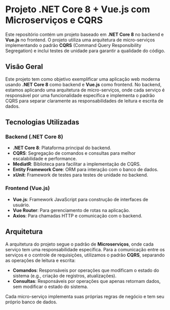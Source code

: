 # Projeto .NET Core 8 + Vue.js com Microserviços e CQRS

Este repositório contém um projeto baseado em **.NET Core 8** no backend e **Vue.js** no frontend. O projeto utiliza uma arquitetura de micro-serviços implementando o padrão **CQRS** (Command Query Responsibility Segregation) e inclui testes de unidade para garantir a qualidade do código.

## Visão Geral

Este projeto tem como objetivo exemplificar uma aplicação web moderna usando **.NET Core 8** como backend e **Vue.js** como frontend. No backend, estamos aplicando uma arquitetura de micro-serviços, onde cada serviço é responsável por uma funcionalidade específica e implementa o padrão CQRS para separar claramente as responsabilidades de leitura e escrita de dados.

## Tecnologias Utilizadas

### Backend (.NET Core 8)
- **.NET Core 8**: Plataforma principal do backend.
- **CQRS**: Segregação de comandos e consultas para melhor escalabilidade e performance.
- **MediatR**: Biblioteca para facilitar a implementação de CQRS.
- **Entity Framework Core**: ORM para interação com o banco de dados.
- **xUnit**: Framework de testes para testes de unidade no backend.

### Frontend (Vue.js)
- **Vue.js**: Framework JavaScript para construção de interfaces de usuário.
- **Vue Router**: Para gerenciamento de rotas na aplicação.
- **Axios**: Para chamadas HTTP e comunicação com o backend.

## Arquitetura

A arquitetura do projeto segue o padrão de **Microserviços**, onde cada serviço tem uma responsabilidade específica. Para a comunicação entre os serviços e o controle de requisições, utilizamos o padrão **CQRS**, separando as operações de leitura e escrita:

- **Comandos**: Responsáveis por operações que modificam o estado do sistema (e.g., criação de registros, atualizações).
- **Consultas**: Responsáveis por operações que apenas retornam dados, sem modificar o estado do sistema.

Cada micro-serviço implementa suas próprias regras de negócio e tem seu próprio banco de dados.

